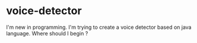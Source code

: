 # voice-detector
I'm new in programming. I'm trying to create a voice detector based on java language. Where should I begin ?
